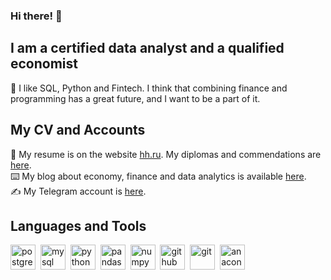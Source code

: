 ### Hi there! 👋

## I am a certified data analyst and a qualified economist
:green_heart: I like SQL, Python and Fintech. I think that combining finance and programming has a great future, and I want to be a part of it.

## My CV and Accounts
:page_facing_up:  My resume is on the website [hh.ru](https://krasnodar.hh.ru/resume/130003eaff0bfcd9940039ed1f31397a6f4237). My diplomas and commendations are [here](https://drive.google.com/drive/folders/1Q1gyNSClVSQxuSWXPRCApyHxRt-_6TL4?usp=sharing).  
:keyboard: My blog about economy, finance and data analytics is available [here](https://dzen.ru/financier_and_data_analyst).  
:writing_hand: My Telegram account is [here](https://t.me/mher_dallakyan). 

## Languages and Tools
<img src="https://cdn.jsdelivr.net/gh/devicons/devicon/icons/postgresql/postgresql-original.svg" title="postgresql" width="40" height="40"/>&nbsp; <img src="https://cdn.jsdelivr.net/gh/devicons/devicon/icons/mysql/mysql-original.svg" title="mysql" width="40" height="40"/>&nbsp; <img src="https://cdn.jsdelivr.net/gh/devicons/devicon/icons/python/python-original.svg" title="python" width="40" height="40"/>&nbsp; <img src="https://cdn.jsdelivr.net/gh/devicons/devicon/icons/pandas/pandas-original.svg" title="pandas" width="40" height="40"/>&nbsp; <img src="https://cdn.jsdelivr.net/gh/devicons/devicon/icons/numpy/numpy-original.svg" title="numpy" width="40" height="40"/>&nbsp; <img src="https://cdn.jsdelivr.net/gh/devicons/devicon/icons/github/github-original.svg" title="github" width="40" height="40"/>&nbsp; <img src="https://cdn.jsdelivr.net/gh/devicons/devicon/icons/git/git-original.svg" title="git" width="40" height="40"/>&nbsp; <img src="https://cdn.jsdelivr.net/gh/devicons/devicon/icons/anaconda/anaconda-original.svg" title="anaconda" width="40" height="40"/>&nbsp;
